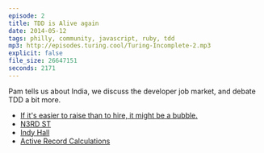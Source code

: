 ```yaml
---
episode: 2
title: TDD is Alive again
date: 2014-05-12
tags: philly, community, javascript, ruby, tdd
mp3: http://episodes.turing.cool/Turing-Incomplete-2.mp3
explicit: false
file_size: 26647151
seconds: 2171
---
```


Pam tells us about India, we discuss the developer job market, and debate TDD a bit more.

* [If it's easier to raise than to hire, it might be a bubble.](https://twitter.com/blader/status/466104655693352961)
* [N3RD ST](http://technical.ly/philly/2012/06/20/n3rd-street-old-city-northern-liberties/)
* [Indy Hall](http://indyhall.org)
* [Active Record Calculations](http://api.rubyonrails.org/classes/ActiveRecord/Calculations.html)
